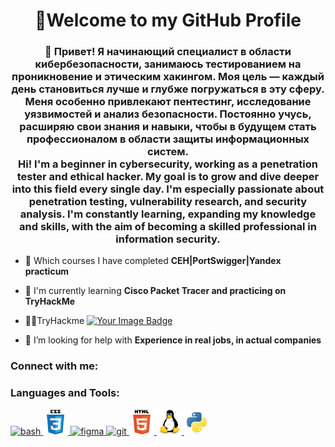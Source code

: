 <h1 align="center">👋Welcome to my GitHub Profile</h1>
<h3 align="center">🚀 Привет! Я начинающий специалист в области кибербезопасности, занимаюсь тестированием на проникновение и этическим хакингом. Моя цель — каждый день становиться лучше и глубже погружаться в эту сферу. Меня особенно привлекают пентестинг, исследование уязвимостей и анализ безопасности. Постоянно учусь, расширяю свои знания и навыки, чтобы в будущем стать профессионалом в области защиты информационных систем.<br>Hi! I'm a beginner in cybersecurity, working as a penetration tester and ethical hacker. My goal is to grow and dive deeper into this field every single day. I'm especially passionate about penetration testing, vulnerability research, and security analysis. I'm constantly learning, expanding my knowledge and skills, with the aim of becoming a skilled professional in information security.</h3>

- 🔭 Which courses I have completed **CEH|PortSwigger|Yandex practicum**

- 🌱 I'm currently learning **Cisco Packet Tracer and practicing on TryHackMe**

- 👨‍💻TryHackme [<img src="https://tryhackme-badges.s3.amazonaws.com/mamkaskill942.png" alt="Your Image Badge" />](<img src="https://tryhackme-badges.s3.amazonaws.com/mamkaskill942.png" alt="Your Image Badge" />)

- 🤝 I’m looking for help with **Experience in real jobs, in actual companies**

<h3 align="left">Connect with me:</h3>
<p align="left">
</p>

<h3 align="left">Languages and Tools:</h3>
<p align="left"> <a href="https://www.gnu.org/software/bash/" target="_blank" rel="noreferrer"> <img src="https://www.vectorlogo.zone/logos/gnu_bash/gnu_bash-icon.svg" alt="bash" width="40" height="40"/> </a> <a href="https://www.w3schools.com/css/" target="_blank" rel="noreferrer"> <img src="https://raw.githubusercontent.com/devicons/devicon/master/icons/css3/css3-original-wordmark.svg" alt="css3" width="40" height="40"/> </a> <a href="https://www.figma.com/" target="_blank" rel="noreferrer"> <img src="https://www.vectorlogo.zone/logos/figma/figma-icon.svg" alt="figma" width="40" height="40"/> </a> <a href="https://git-scm.com/" target="_blank" rel="noreferrer"> <img src="https://www.vectorlogo.zone/logos/git-scm/git-scm-icon.svg" alt="git" width="40" height="40"/> </a> <a href="https://www.w3.org/html/" target="_blank" rel="noreferrer"> <img src="https://raw.githubusercontent.com/devicons/devicon/master/icons/html5/html5-original-wordmark.svg" alt="html5" width="40" height="40"/> </a> <a href="https://www.linux.org/" target="_blank" rel="noreferrer"> <img src="https://raw.githubusercontent.com/devicons/devicon/master/icons/linux/linux-original.svg" alt="linux" width="40" height="40"/> </a> <a href="https://www.python.org" target="_blank" rel="noreferrer"> <img src="https://raw.githubusercontent.com/devicons/devicon/master/icons/python/python-original.svg" alt="python" width="40" height="40"/> </a> </p>

